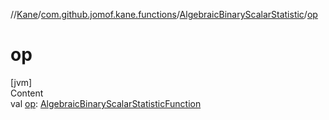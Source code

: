 //[Kane](../../index.md)/[com.github.jomof.kane.functions](../index.md)/[AlgebraicBinaryScalarStatistic](index.md)/[op](op.md)



# op  
[jvm]  
Content  
val [op](op.md): [AlgebraicBinaryScalarStatisticFunction](../-algebraic-binary-scalar-statistic-function/index.md)  



